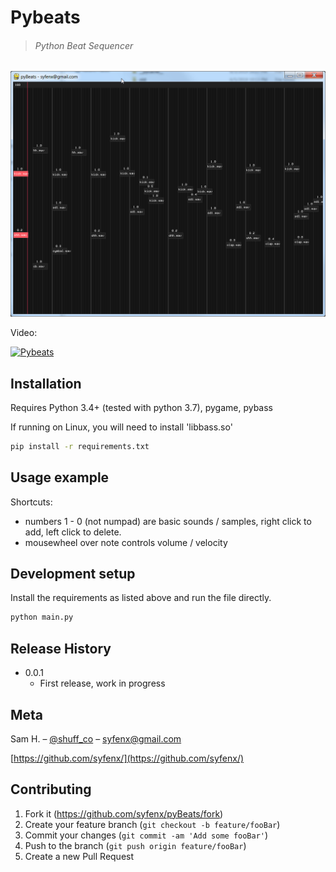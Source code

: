 # Pybeats

>###### Python Beat Sequencer

![](screenshot.png)


Video:

[![Pybeats](http://img.youtube.com/vi/sadCfCpB_iM/0.jpg)](http://www.youtube.com/watch?v=sadCfCpB_iM)

## Installation

Requires Python 3.4+ (tested with python 3.7), pygame, pybass

If running on Linux, you will need to install 'libbass.so'

```sh
pip install -r requirements.txt
```

## Usage example

Shortcuts:
- numbers 1 - 0 (not numpad) are basic sounds / samples, right click to add, left click to delete.
- mousewheel over note controls volume / velocity


## Development setup

Install the requirements as listed above and run the file directly.

```sh
python main.py
```

## Release History

* 0.0.1
    * First release, work in progress

## Meta

Sam H. – [@shuff_co](https://twitter.com/shuff_co) – syfenx@gmail.com

[https://github.com/syfenx/](https://github.com/syfenx/)

## Contributing

1. Fork it (<https://github.com/syfenx/pyBeats/fork>)
2. Create your feature branch (`git checkout -b feature/fooBar`)
3. Commit your changes (`git commit -am 'Add some fooBar'`)
4. Push to the branch (`git push origin feature/fooBar`)
5. Create a new Pull Request